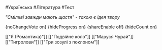 #Українська #Література #Тест

*"Сміливі завжди мають щастя" - такою є ідея твору*

{noChangeVote on}
{hideProgress on}
{shareEnable off}
{hideCount on}

[["Я (Романтика)"]]
[["Подвійне коло"]]
[["Маруся Чурай"]]
[["Тигролови"]]
[["Три зозулі з поклоном"]]
